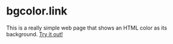 # bgcolor.link

This is a really simple web page that shows an HTML color as its background. [Try it out!](http://bgcolor.link/#salmon)
